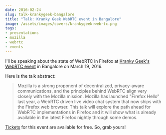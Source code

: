 ```yaml
---
date: 2016-02-24
slug: talk-krankygeek-bangalore
title: "Talk: Kranky Geek WebRTC event in Bangalore"
image: /assets/images/covers/krankygeek-webrtc.png
tags:
- presentations
- mozilla
- webrtc
- events
---
```


I'll be speaking about the state of WebRTC in Firefox at [Kranky Geek's WebRTC event][kranky] in Bangalore on March 19, 2016.

Here is the talk abstract:

> Mozilla is a strong proponent of decentralized, privacy-aware communications, and the principles behind WebRTC align very closely with the Mozilla mission. Mozilla has launched "Firefox Hello" last year, a WebRTC driven live video chat system that now ships with the Firefox web browser. This talk will explore the path ahead for WebRTC implementations in Firefox and it will show what is already available in the latest Firefox nightly through some demos.

[Tickets][tickets] for this event are available for free. So, grab yours!


[kranky]: https://www.krankygeek.com/
[tickets]: https://www.eventbrite.com/e/kranky-geek-webrtc-bengaluru-show-2016-tickets-20440274411

